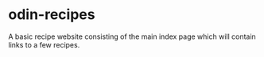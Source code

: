 # odin-recipes
A basic recipe website consisting of the main index page which will contain links to a few recipes.
